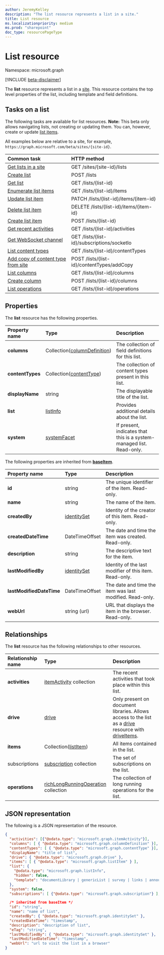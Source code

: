```yaml
---
author: JeremyKelley
description: "The list resource represents a list in a site."
title: List resource
ms.localizationpriority: medium
ms.prod: "sharepoint"
doc_type: resourcePageType
---
```


# List resource

Namespace: microsoft.graph

[!INCLUDE [beta-disclaimer](../../includes/beta-disclaimer.md)]

The **list** resource represents a list in a [site][].
This resource contains the top level properties of the list, including template and field definitions.

## Tasks on a list

The following tasks are available for list resources.
**Note:** This beta only allows navigating lists, not creating or updating them.
You can, however, create or update [list items][listItem].

All examples below are relative to a site, for example, `https://graph.microsoft.com/beta/sites/{site-id}`.

| Common task               | HTTP method
|:--------------------------|:------------------------------
| [Get lists in a site][]   | GET /sites/{site-id}/lists
| [Create list][]           | POST /lists
| [Get list][]              | GET /lists/{list-id}
| [Enumerate list items][]  | GET /lists/{list-id}/items
| [Update list item][]      | PATCH /lists/{list-id}/items/{item-id}
| [Delete list item][]      | DELETE /lists/{list-id}/items/{item-id}
| [Create list item][]      | POST /lists/{list-id}
| [Get recent activities][] | GET /lists/{list-id}/activities
| [Get WebSocket channel][] | GET /lists/{list-id}/subscriptions/socketIo
|[List content types][]          | GET /lists/{list-id}/contentTypes
|[Add copy of content type from site][] | POST /lists/{list-id}/contentTypes/addCopy
|[List columns][]               | GET /lists/{list-id}/columns
|[Create column][]              | POST /lists/{list-id}/columns
|[List operations](../api/list-list-operations.md)|GET /lists/{list-id}/operations

[Get lists in a site]: ../api/list-list.md
[Get list]: ../api/list-get.md
[Create list]: ../api/list-create.md
[Enumerate list items]: ../api/listitem-list.md
[Update list item]: ../api/listitem-update.md
[Delete list item]: ../api/listitem-delete.md
[Create list item]: ../api/listitem-create.md
[Get recent activities]: ../api/activities-list.md
[Get WebSocket channel]: ../api/subscriptions-socketio.md
[List content types]: ../api/list-list-contenttypes.md
[Add copy of content type from site]: ../api/contenttype-addCopy.md
[List columns]: ../api/list-list-columns.md
[Create column]: ../api/list-post-columns.md

## Properties

The **list** resource has the following properties.

| Property name    | Type                             | Description
|:-----------------|:---------------------------------|:---------------------------
| **columns**      | Collection([columnDefinition][]) | The collection of field definitions for this list.
| **contentTypes** | Collection([contentType][])      | The collection of content types present in this list.
| **displayName**  | string                           | The displayable title of the list.
| **list**         | [listInfo][]                     | Provides additional details about the list.
| **system**       | [systemFacet][]                  | If present, indicates that this is a system-managed list. Read-only.

The following properties are inherited from **[baseItem][]**.

| Property name            | Type             | Description
|:-------------------------|:-----------------|:-------------------------------
| **id**                   | string           | The unique identifier of the item. Read-only.
| **name**                 | string           | The name of the item.
| **createdBy**            | [identitySet][]  | Identity of the creator of this item. Read-only.
| **createdDateTime**      | DateTimeOffset   | The date and time the item was created. Read-only.
| **description**          | string           | The descriptive text for the item.
| **lastModifiedBy**       | [identitySet][]  | Identity of the last modifier of this item. Read-only.
| **lastModifiedDateTime** | DateTimeOffset   | The date and time the item was last modified. Read-only.
| **webUrl**               | string (url)     | URL that displays the item in the browser. Read-only.

## Relationships

The **list** resource has the following relationships to other resources.

| Relationship name | Type                        | Description
|:------------------|:----------------------------|:------------------------------
| **activities**    | [itemActivity][] collection | The recent activities that took place within this list.
| **drive**         | [drive][]                   | Only present on document libraries. Allows access to the list as a [drive][] resource with [driveItems][driveItem].
| **items**         | Collection([listItem][])    | All items contained in the list.
| subscriptions      | [subscription][] collection | The set of subscriptions on the list.
|**operations**|[richLongRunningOperation](../resources/richlongrunningoperation.md) collection| The collection of long running operations for the list.

[baseItem]: baseitem.md
[contentType]: contenttype.md
[drive]: drive.md
[driveItem]: driveitem.md
[columnDefinition]: columndefinition.md
[identitySet]: identityset.md
[itemActivity]: itemactivity.md
[listInfo]: listinfo.md
[listItem]: listitem.md
[site]: site.md
[systemFacet]: systemfacet.md
[subscription]: subscription.md

## JSON representation

The following is a JSON representation of the resource.

<!-- { "blockType": "resource", 
       "@odata.type": "microsoft.graph.list",
       "keyProperty": "id", 
       "optionalProperties": [ "items", "drive"] } -->

```json
{
  "activities": [{"@odata.type": "microsoft.graph.itemActivity"}],
  "columns": [ { "@odata.type": "microsoft.graph.columnDefinition" }],
  "contentTypes": [ { "@odata.type": "microsoft.graph.contentType" }],
  "displayName": "title of list",
  "drive": { "@odata.type": "microsoft.graph.drive" },
  "items": [ { "@odata.type": "microsoft.graph.listItem" } ],
  "list": {
    "@odata.type": "microsoft.graph.listInfo",
    "hidden": false,
    "template": "documentLibrary | genericList | survey | links | announcements | contacts ..."
  },
  "system": false,
  "subscriptions": [ {"@odata.type": "microsoft.graph.subscription"} ],

  /* inherited from baseItem */
  "id": "string",
  "name": "name of list",
  "createdBy": { "@odata.type": "microsoft.graph.identitySet" },
  "createdDateTime": "timestamp",
  "description": "description of list",
  "eTag": "string",
  "lastModifiedBy": { "@odata.type": "microsoft.graph.identitySet" },
  "lastModifiedDateTime": "timestamp",
  "webUrl": "url to visit the list in a browser"
}
```

<!--
{
  "type": "#page.annotation",
  "description": "",
  "keywords": "",
  "section": "documentation",
  "tocPath": "Resources/Lists",
  "tocBookmarks": {
    "Lists": "#"
  },
  "suppressions": []
}
-->


